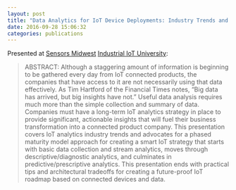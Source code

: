 ```yaml
---
layout: post
title: "Data Analytics for IoT Device Deployments: Industry Trends and Architectural Trade Offs"
date: 2016-09-28 15:06:32
categories: publications
---
```


Presented at [Sensors Midwest](http://sensorsmidwest.com/) [Industrial IoT University](http://sensorsmidwest.com/industrial-iot-conference/):

> ABSTRACT: Although a staggering amount of information is beginning to be gathered every day from IoT connected products, the companies that have access to it are not necessarily using that data effectively. As Tim Hartford of the Financial Times notes, “Big data has arrived, but big insights have not.” Useful data analysis requires much more than the simple collection and summary of data. Companies must have a long-term IoT analytics strategy in place to provide significant, actionable insights that will fuel their business transformation into a connected product company. This presentation covers IoT analytics industry trends and advocates for a phased maturity model approach for creating a smart IoT strategy that starts with basic data collection and stream analytics, moves through descriptive/diagnostic analytics, and culminates in predictive/prescriptive analytics. This presentation ends with practical tips and architectural tradeoffs for creating a future-proof IoT roadmap based on connected devices and data.

